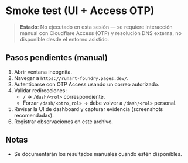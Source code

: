 # Smoke test (UI + Access OTP)

> **Estado**: No ejecutado en esta sesión — se requiere interacción manual con Cloudflare Access (OTP) y resolución DNS externa, no disponible desde el entorno asistido.

## Pasos pendientes (manual)
1. Abrir ventana incógnita.
2. Navegar a `https://runart-foundry.pages.dev/`.
3. Autenticarse con OTP Access usando un correo autorizado.
4. Validar redirecciones:
   - `/` → `/dash/<rol>` correspondiente.
   - Forzar `/dash/<otro_rol>` → debe volver a `/dash/<rol>` personal.
5. Revisar la UI de dashboard y capturar evidencia (screenshots recomendadas).
6. Registrar observaciones en este archivo.

## Notas
- Se documentarán los resultados manuales cuando estén disponibles.

